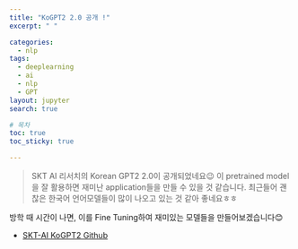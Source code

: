 ```yaml
---
title: "KoGPT2 2.0 공개 !"
excerpt: " "

categories: 
  - nlp
tags: 
  - deeplearning
  - ai
  - nlp
  - GPT
layout: jupyter
search: true

# 목차
toc: true  
toc_sticky: true 

---
```


> SKT AI 리서치의 Korean GPT2 2.0이 공개되었네요😉 이 pretrained model을 잘 활용하면 재미난 application들을 만들 수 있을 것 같습니다. 최근들어 괜찮은 한국어 언어모델들이 많이 나오고 있는 것 같아 좋네요ㅎㅎ

방학 때 시간이 나면, 이를 Fine Tuning하여 재미있는 모델들을 만들어보겠습니다😊

- [SKT-AI KoGPT2 Github](https://github.com/SKT-AI/KoGPT2)